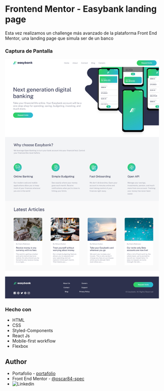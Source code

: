 # Frontend Mentor - Easybank landing page

Esta vez realizamos un challenge más avanzado de la plataforma Front End Mentor,
una landing page que simula ser de un banco

### Captura de Pantalla

![](./public/images/ssEasybank.png)

### Hecho con

- HTML
- CSS
- Styled-Components
- React Js
- Mobile-first workflow
- Flexbox

## Author

- Portafolio - [portafolio]()
- Front End Mentor - [@oscar84-spec](https://www.frontendmentor.io/profile/oscar84-spec)
- ![Linkedin](https://www.linkedin.com/in/oscar-hdz202/)
